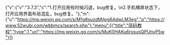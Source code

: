 {"v":{"v":"3.7.3","c":"1.打开应用有时候闪退，bug修复。\n2.手机横屏状态下，打开应用界面布局混乱，bug修复。"},"m":{"u":"https://mp.weixin.qq.com/s/M1g8suzdMjIpg6AdwLM3eg","q":"https://www.52wubi.com/wbbmcx/search.php"},"menu":[{"title":"简码教程","type":1,"url":"https://mp.weixin.qq.com/s/MuK0HAKu6rosusQPUnvP5w"}]}
